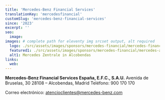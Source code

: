 ```yaml
---
title: 'Mercedes-Benz Financial Services'
translationKey: 'mercedesfinancial'
customSlug: 'mercedes-benz-financial-services'
since: '2023'
excerpt: ''
seo:
  image:
images: # complete path for eleventy img srcset output, alt required
  logo: ./src/assets/images/sponsors/mercedes-financial/mercedes-financial-logo.png
  featured1: ./src/assets/images/sponsors/mercedes-financial/mercedes-alcobendas.jpg
  alt1: Mercedes Zentrale in Alcobendas
links:
  web:
---
```


**Mercedes-Benz Financial Services España, E.F.C., S.A.U.**
Avenida de Bruselas, 30
28108 – Alcobendas, Madrid
Teléfono: 900 170 170

Correo electrónico: atencioclientes@mercedes-benz.com

